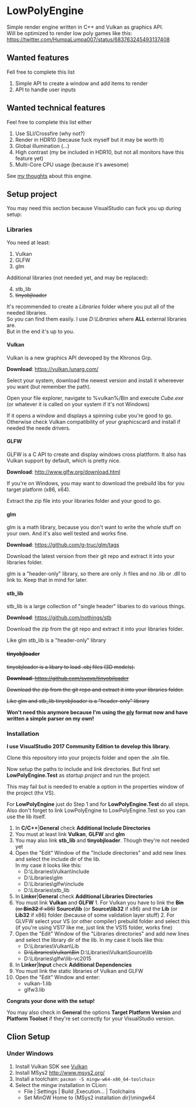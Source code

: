 # LowPolyEngine

Simple render engine written in C++ and Vulkan as graphics API.  
Will be optimized to render low poly games like this:  
https://twitter.com/HumpaLumpa007/status/683763245493137408

## Wanted features

Fell free to complete this list

1. Simple API to create a window and add items to render
2. API to handle user inputs

## Wanted technical features

Feel free to complete this list either

1. Use SLI/Crossfire (why not?)
2. Render in HDR10 (because fuck myself but it may be worth it)
3. Global illumination (...)
4. High contrast (my be included in HDR10, but not all monitors have this feature yet)
5. Multi-Core CPU usage (because it's awesome)

See [my thoughts](somethoughts.md) about this engine.

## Setup project

You may need this section because VisualStudio can fuck you up during setup:

### Libraries

You need at least:

1. Vulkan
2. GLFW
3. glm

Additional libraries (not needed yet, and may be replaced):

4. stb_lib
5. ~~tinyobjloader~~

It's recommended to create a *Libraries* folder where you put all of the needed libraries.  
So you can find them easily. I use *D:\Libraries* where **ALL** external libraries are.  
But in the end it's up to you.

#### Vulkan

Vulkan is a new graphics API deveoped by the Khronos Grp.

**Download**: https://vulkan.lunarg.com/

Select your system, download the newest version and install it whereever you want (but remember the path).  

Open your file explorer, navigate to %vulkan%/Bin and execute *Cube.exe* (or whatever it is called on your system if it's not Windows)

If it opens a window and displays a spinning cube you're good to go. Otherwise check Vulkan compatibility of your graphicscard and install if needed the neede drivers.

#### GLFW

GLFW is a C API to create and display windows cross plattform. It also has Vulkan support by default, which is pretty nice.

**Download**: http://www.glfw.org/download.html

If you're on Windows, you may want to download the prebuild libs for you target platform (x86, x64).

Extract the zip file into your libraries folder and your good to go.

#### glm

glm is a math library, because you don't want to write the whole stuff on your own. And it's also well tested and works fine.

**Download**: https://github.com/g-truc/glm/tags

Download the latest version from their git repo and extract it into your libraries folder.

glm is a "header-only" library, so there are only .h files and no .lib or .dll to link to. Keep that in mind for later.

#### stb_lib

stb_lib is a large collection of "single header" libaries to do various things.

**Download**: https://github.com/nothings/stb

Download the zip from the git repo and extract it into your libraries folder.

Like glm stb_lib is a "header-only" library

#### ~~tinyobjloader~~

~~tinyobjloader is a libary to load .obj files (3D models).~~

~~**Download**: https://github.com/syoyo/tinyobjloader~~

~~Download the zip from the git repo and extract it into your libraries folder.~~

~~Like glm and stb_lib tinyobjloader is a "header-only" library~~

**Won't need this anymore because I'm using the [ply](https://de.wikipedia.org/wiki/Polygon_File_Format) format now and have written a simple parser on my own!**

### Installation

**I use VisualStudio 2017 Community Edition to develop this library.**

Clone this repository into your projects folder and open the .sln file.

Now setup the paths to include and link directories. But first set **LowPolyEngine.Test** as *startup project* and run the project.

This may fail but is needed to enable a option in the properties window of the project (thx VS).

For **LowPolyEngine** just do Step 1 and for **LowPolyEngine.Test** do all steps.  
Also don't forget to link LowPolyEngine to LowPolyEngine.Test so you can use the lib itself.

1. In **C/C++**|**General** check **Additional Include Directories**
  1. You must at least link **Vulkan**, **GLFW** and **glm**
  2. You may also link **stb_lib** and **tinyobjloader**. Though they're not needed yet
  3. Open the "Edit" Window of the "Include directories" and add new lines and select the include dir of the lib.  
     In my case it looks like this:
      * D:\Libraries\Vulkan\Include
      * D:\Libraries\glm
      * D:\Libraries\glfw\include
      * D:\Libraries\stb_lib
2. In **Linker**|**General** check **Additional Libraries Directories**
  1. You must link **Vulkan** and **GLFW**
    1. For Vulkan you have to link the ~~**Bin** (or **Bin32** if x86)~~ **Source\lib** (or **Source\lib32** if x86) and the **Lib** (or **Lib32** if x86) folder (because of some validation layer stuff)
    2. For GLVFW select your VS (or other compiler) prebuild folder and select this (if you're using VS17 like me, just link the VS15 folder, works fine)
  2. Open the "Edit" Window of the "Libraries directories" and add new lines and select the library dir of the lib.
     In my case it lools like this:
      * D:\Libraries\Vulkan\Lib
      * ~~D:\Libraries\Vulkan\Bin~~ D:\Libraries\Vulkan\Source\lib
      * D:\Libraries\glfw\lib-vc2015
3. In **Linker**|**Input** check **Additional Dependencies**
  1. You must link the static libraries of Vulkan and GLFW
  2. Open the "Edit" Window and enter:
      * vulkan-1.lib
      * glfw3.lib

**Congrats your done with the setup!**

You may also check in **General** the options **Target Platform Version** and **Platform Toolset** if they're set correctly for your VisualStudio version.


## Clion Setup

### Under Windows

1. Install Vulkan SDK see [Vulkan](https://gitlab.hopul.net/Clemens/LowPolyEngine#vulkan)
2. Install MSys2 http://www.msys2.org/
3. Install a toolchain: ```pacman -S mingw-w64-x86_64-toolchain```
4. Select the mingw installation in CLion:
    * File | Settings | Build ,Execution... | Toolchains
    * Set MinGW Home to {MSys2 installation dir}\mingw64
